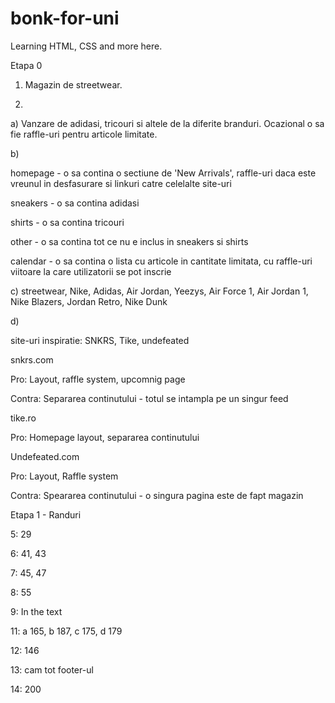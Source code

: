 
# bonk-for-uni

Learning HTML, CSS and more here.

  

Etapa 0

1) Magazin de streetwear.

2)

  

a) Vanzare de adidasi, tricouri si altele de la diferite branduri. Ocazional o sa fie raffle-uri pentru articole limitate.

  

b)

  

homepage - o sa contina o sectiune de 'New Arrivals', raffle-uri daca este vreunul in desfasurare si linkuri catre celelalte site-uri

  

sneakers - o sa contina adidasi

  

shirts - o sa contina tricouri

  

other - o sa contina tot ce nu e inclus in sneakers si shirts

  

calendar - o sa contina o lista cu articole in cantitate limitata, cu raffle-uri viitoare la care utilizatorii se pot inscrie

  

c) streetwear, Nike, Adidas, Air Jordan, Yeezys, Air Force 1, Air Jordan 1, Nike Blazers, Jordan Retro, Nike Dunk

  

d)

  

site-uri inspiratie: SNKRS, Tike, undefeated

  

snkrs.com

  

Pro: Layout, raffle system, upcomnig page

  

Contra: Separarea continutului - totul se intampla pe un singur feed

  

tike.ro

  

Pro: Homepage layout, separarea continutului

  

Undefeated.com

  

Pro: Layout, Raffle system

  

Contra: Speararea continutului - o singura pagina este de fapt magazin

  

Etapa 1 - Randuri

5: 29

6: 41, 43

7: 45, 47

8: 55

9: In the text

11: a 165, b 187, c 175, d 179

12: 146

13: cam tot footer-ul

14: 200
